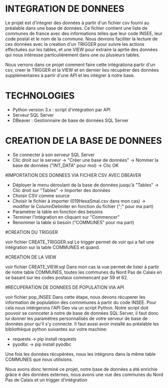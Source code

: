 # INTEGRATION DE DONNEES

Le projet est d'integrer des données à partir d'un fichier csv fourni au préalable dans une base de données. Ce fichier contient une liste de communes de france avec des informations telles que leur code INSEE, leur code postal et le nom de la commune.
Nous devrons faciliter la lecture de ces données avec la creation d'un TRIGGER  pour suivre les actions effectuées sur les tables, et une VIEW pour extraire la aprtie des données qui nous intéresse particulièrement dans une ou plusieurs tables.

Nous verrons dans ce projet comment faire cette intégrationa partir d'un csv, creer le TRIGGER et la VIEW et en dernier lieu récupérer des données supplémentaires à partir d'une API et les intégrer à notre base.

# TECHNOLOGIES

- Python version 3.x : script d'intégration par API
- Serveur SQL Server
- DBeaver : Gestionnaire de base de données SQL Server

# CREATION DE LA BASE DE DONNEES 

- Se connecter à son serveur SQL Server
- Clic droit sur le serveur -> "Créer une base de données"  -> Nommer la base de données ("INT_DATA" pour moi) -> Clic OK

#IMPORTATION DES DONNEES VIA FICHIER CSV AVEC DBEAVER

- Déployer le menu déroulant de la base de données jusqu'à "Tables" -> Clic droit sur "Tables" -> Importer des données
- Choisir CSV comme source
- Choisir le fichier à importer (019HexaSmal.csv dans mon cas) -> modifier le ColumnDelimiter en fonction du fichier (";" pour ma part)
- Parametrer la table en fonction des besoins
- Terminer l'intégration en cliquant sur "Commencer"
- Renommer la table si besoin ("COMMUNES" pour ma part)

#CREATION DU TRIGGER

voir fichier CREATE_TRIGGER.sql
Le trigger permet de voir qui a fait une intégration sur la table COMMUNES et quand.

#CREATION DE LA VIEW

voir fichier CREATE_VIEW.sql
Dans mon cas la vue permet de lister à partir de notre table COMMUNES, toutes les communes du Nord Pas de Calais en se basant sur les codes postaux commencant par 59 et 62.

#RECUPERATION DE DONNEES DE POPULATION VIA API

voir fichier pop_INSEE
Dans cette étape, nous devons récuperer les information de popiulation des commmunes à partir du code INSEE. Pour cela nous intérgerons l'API Geo via un script Python.
Notre script doit pouvoir se connceter à notre de base de données SQL Server, il faut donc lui donner les paramètres personnalisés de votre serveur de base de données pour qu'il s'y connecte.
Il faut aussi avoir installé au préalable les bibliothèque python suivantes sur votre machine: 
- requests -> pip install requests
- pyodbc -> pip install pyodbc

Une fois les données récupérées, nous les intégrons dans la même table COMMUNES que nous utilisions.

Nous avons donc terminé ce projet, notre base de données a été enrichie grâce é des données externes, nous avons une vue des communes du Nord Pas de Calais et un trigger d'intégration




